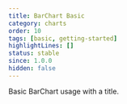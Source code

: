 ```yaml
---
title: BarChart Basic
category: charts
order: 10
tags: [basic, getting-started]
highlightLines: []
status: stable
since: 1.0.0
hidden: false
---
```


Basic BarChart usage with a title.